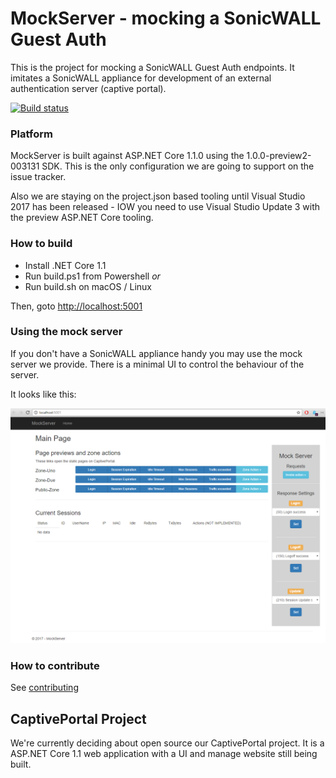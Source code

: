 # MockServer - mocking a SonicWALL Guest Auth

This is the project for mocking a SonicWALL Guest Auth endpoints. It imitates a SonicWALL appliance for development of an external authentication server (captive portal).

[![Build status](https://ci.appveyor.com/api/projects/status/7y0jqbattdgeui7t?svg=true)](https://ci.appveyor.com/project/kdaveid/captiveportal-mockserver)

### Platform

MockServer is built against ASP.NET Core 1.1.0 using the 1.0.0-preview2-003131 SDK. This is the only configuration we are going to support on the issue tracker.

Also we are staying on the project.json based tooling until Visual Studio 2017 has been released - IOW you need to use Visual Studio Update 3 with the preview ASP.NET Core tooling.

### How to build

- Install .NET Core 1.1
- Run build.ps1 from Powershell _or_
- Run build.sh on macOS / Linux

Then, goto [http://localhost:5001](http://localhost:5001)

### Using the mock server  

If you don't have a SonicWALL appliance handy you may use the mock server we provide. There is a minimal UI to control the behaviour of the server. 

It looks like this:

![printscreen](misc/mockserver-printscreen.png)


### How to contribute

See [contributing](./CONTRIBUTING.md)


## CaptivePortal Project

We're currently deciding about open source our CaptivePortal project. It is a ASP.NET Core 1.1 web application with a UI and manage website still being built.


